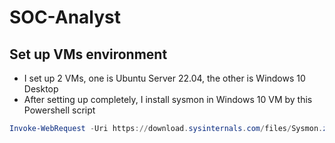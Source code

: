 # SOC-Analyst

## Set up VMs environment
- I set up 2 VMs, one is Ubuntu Server 22.04, the other is Windows 10 Desktop
- After setting up completely, I install sysmon in Windows 10 VM by this Powershell script
```powershell
Invoke-WebRequest -Uri https://download.sysinternals.com/files/Sysmon.zip -OutFile C:\Windows\Temp\Sysmon.zip
```


